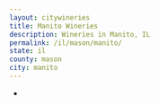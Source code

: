 ```yaml
---
layout: citywineries
title: Manito Wineries
description: Wineries in Manito, IL
permalink: /il/mason/manito/
state: il
county: mason
city: manito
---
```

-
